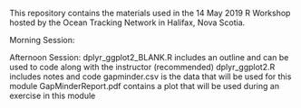 This repository contains the materials used in the 14 May 2019 R Workshop hosted by the Ocean Tracking Network in Halifax, Nova Scotia.

Morning Session:

Afternoon Session:
dplyr_ggplot2_BLANK.R includes an outline and can be used to code along with the instructor (recommended)
dplyr_ggplot2.R includes notes and code
gapminder.csv is the data that will be used for this module
GapMinderReport.pdf contains a plot that will be used during an exercise in this module

